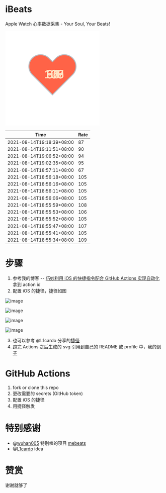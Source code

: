 # iBeats
Apple Watch 心率数据采集 - Your Soul, Your Beats!

![](./files/heart.svg)

<!--START_SECTION:my_heart_rate-->
| Time | Rate | 
 | ---- | ---- | 
| 2021-08-14T19:18:39+08:00 | 87 |
| 2021-08-14T19:11:51+08:00 | 90 |
| 2021-08-14T19:06:52+08:00 | 94 |
| 2021-08-14T19:02:35+08:00 | 95 |
| 2021-08-14T18:57:11+08:00 | 67 |
| 2021-08-14T18:56:18+08:00 | 105 |
| 2021-08-14T18:56:16+08:00 | 105 |
| 2021-08-14T18:56:11+08:00 | 105 |
| 2021-08-14T18:56:06+08:00 | 105 |
| 2021-08-14T18:55:59+08:00 | 108 |
| 2021-08-14T18:55:53+08:00 | 106 |
| 2021-08-14T18:55:52+08:00 | 105 |
| 2021-08-14T18:55:47+08:00 | 107 |
| 2021-08-14T18:55:41+08:00 | 105 |
| 2021-08-14T18:55:34+08:00 | 109 |

<!--END_SECTION:my_heart_rate-->

# 步骤
1. 参考我的博客 -- [巧妙利用 iOS 的快捷指令配合 GitHub Actions 实现自动化](https://github.com/yihong0618/gitblog/issues/198) 拿到 action id
2. 配置 iOS 的捷径，捷径如图

![image](https://user-images.githubusercontent.com/15976103/122154218-0db0b480-ce97-11eb-93bb-5aec07c558dc.png)

![image](https://user-images.githubusercontent.com/15976103/122154236-186b4980-ce97-11eb-8e4b-70551a0391ae.png)

![image](https://user-images.githubusercontent.com/15976103/122154268-2d47dd00-ce97-11eb-902e-3acf292265a9.png)

![image](https://user-images.githubusercontent.com/15976103/122174055-fa144680-ceb4-11eb-9be2-3eb83cd516f7.png)

3. 也可以参考 @L1cardo 分享的[捷径](https://www.icloud.com/shortcuts/6ab6047b459c41ad822ad6b94b1c03d4)
4. 跑完 Actions 之后生成的 svg 引用到自己的 README 或 profile 中，我的[例子](https://github.com/yihong0618) 

# GitHub Actions

1. fork or clone this repo
2. 更改需要的 secrets (GitHub token)
3. 配置 iOS 的捷径
4. 用捷径触发

# 特别感谢
- @[wuhan005](https://github.com/wuhan005) 特别棒的项目 [mebeats](https://github.com/wuhan005/mebeats)
- @[L1cardo](https://github.com/L1cardo) idea

# 赞赏
谢谢就够了
